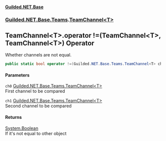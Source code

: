 
#### [Guilded.NET.Base](index 'index')
### [Guilded.NET.Base.Teams](index#Guilded_NET_Base_Teams 'Guilded.NET.Base.Teams').[TeamChannel&lt;T&gt;](TeamChannel_T_ 'Guilded.NET.Base.Teams.TeamChannel&lt;T&gt;')
## TeamChannel&lt;T&gt;.operator !=(TeamChannel&lt;T&gt;, TeamChannel&lt;T&gt;) Operator
Whether channels are not equal.  
```csharp
public static bool operator !=(Guilded.NET.Base.Teams.TeamChannel<T> ch0, Guilded.NET.Base.Teams.TeamChannel<T> ch1);
```

#### Parameters
<a name='Guilded_NET_Base_Teams_TeamChannel_T__op_Inequality(Guilded_NET_Base_Teams_TeamChannel_T__Guilded_NET_Base_Teams_TeamChannel_T_)_ch0'></a>
`ch0` [Guilded.NET.Base.Teams.TeamChannel&lt;](TeamChannel_T_ 'Guilded.NET.Base.Teams.TeamChannel&lt;T&gt;')[T](TeamChannel_T_#Guilded_NET_Base_Teams_TeamChannel_T__T 'Guilded.NET.Base.Teams.TeamChannel&lt;T&gt;.T')[&gt;](TeamChannel_T_ 'Guilded.NET.Base.Teams.TeamChannel&lt;T&gt;')  
First channel to be compared
  
<a name='Guilded_NET_Base_Teams_TeamChannel_T__op_Inequality(Guilded_NET_Base_Teams_TeamChannel_T__Guilded_NET_Base_Teams_TeamChannel_T_)_ch1'></a>
`ch1` [Guilded.NET.Base.Teams.TeamChannel&lt;](TeamChannel_T_ 'Guilded.NET.Base.Teams.TeamChannel&lt;T&gt;')[T](TeamChannel_T_#Guilded_NET_Base_Teams_TeamChannel_T__T 'Guilded.NET.Base.Teams.TeamChannel&lt;T&gt;.T')[&gt;](TeamChannel_T_ 'Guilded.NET.Base.Teams.TeamChannel&lt;T&gt;')  
Second channel to be compared
  

#### Returns
[System.Boolean](https://docs.microsoft.com/en-us/dotnet/api/System.Boolean 'System.Boolean')  
If it's not equal to other object
